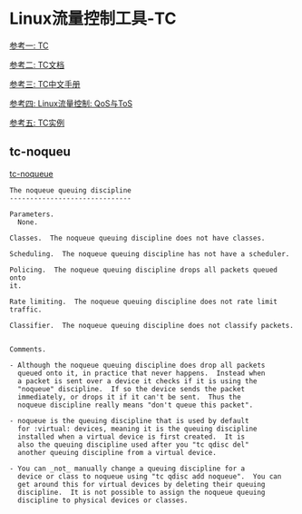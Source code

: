 # Linux流量控制工具-TC

[参考一: TC](https://tldp.org/HOWTO/Adv-Routing-HOWTO/lartc.qdisc.filters.html)

[参考二: TC文档](https://tldp.org/HOWTO/Traffic-Control-HOWTO/components.html)

 [参考三: TC中文手册](..\参考文档\LARTC-zh_CN.GB2312.pdf) 

[参考四: Linux流量控制: QoS与ToS](https://toutiao.io/posts/lpkg13/preview)

[参考五: TC实例](https://www.wsfnk.com/archives/882.html)

## tc-noqueu

[tc-noqueue](http://linux-tc-notes.sourceforge.net/tc/doc/sch_noqueue.txt)

```
The noqueue queuing discipline
------------------------------

Parameters.
  None.

Classes.  The noqueue queuing discipline does not have classes.

Scheduling.  The noqueue queuing discipline has not have a scheduler.

Policing.  The noqueue queuing discipline drops all packets queued onto
it.

Rate limiting.  The noqueue queuing discipline does not rate limit
traffic.

Classifier.  The noqueue queuing discipline does not classify packets.


Comments.

- Although the noqueue queuing discipline does drop all packets
  queued onto it, in practice that never happens.  Instead when
  a packet is sent over a device it checks if it is using the
  "noqueue" discipline.  If so the device sends the packet
  immediately, or drops it if it can't be sent.  Thus the
  noqueue discipline really means "don't queue this packet".

- noqueue is the queuing discipline that is used by default
  for :virtual: devices, meaning it is the queuing discipline
  installed when a virtual device is first created.  It is
  also the queuing discipline used after you "tc qdisc del"
  another queuing discipline from a virtual device.
  
- You can _not_ manually change a queuing discipline for a
  device or class to noqueue using "tc qdisc add noqueue".  You can
  get around this for virtual devices by deleting their queuing
  discipline.  It is not possible to assign the noqueue queuing
  discipline to physical devices or classes.
```